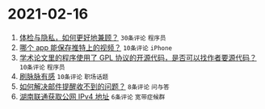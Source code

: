 # 2021-02-16

1. [体检与隐私，如何更好地兼顾？](https://www.v2ex.com/t/753499) `30条评论` `程序员`
1. [哪个 app 能保存推特上的视频？](https://www.v2ex.com/t/753518) `10条评论` `iPhone`
1. [学术论文里的程序使用了 GPL 协议的开源代码，是否可以找作者要源代码？](https://www.v2ex.com/t/753493) `10条评论` `程序员`
1. [刷脉脉有感](https://www.v2ex.com/t/753490) `10条评论` `职场话题`
1. [如何解决邮件提醒收不到的问题？](https://www.v2ex.com/t/753498) `8条评论` `问与答`
1. [湖南联通获取公网 IPv4 地址](https://www.v2ex.com/t/753501) `6条评论` `宽带症候群`
